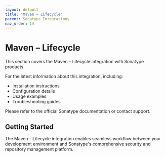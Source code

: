 ```yaml
---
layout: default
title: "Maven – Lifecycle"
parent: Sonatype Integrations
nav_order: 14
---
```


# Maven – Lifecycle

This section covers the Maven – Lifecycle integration with Sonatype products.

For the latest information about this integration, including:

- Installation instructions
- Configuration details  
- Usage examples
- Troubleshooting guides

Please refer to the official Sonatype documentation or contact support.

## Getting Started

The Maven – Lifecycle integration enables seamless workflow between your development environment and Sonatype's comprehensive security and repository management platform.
